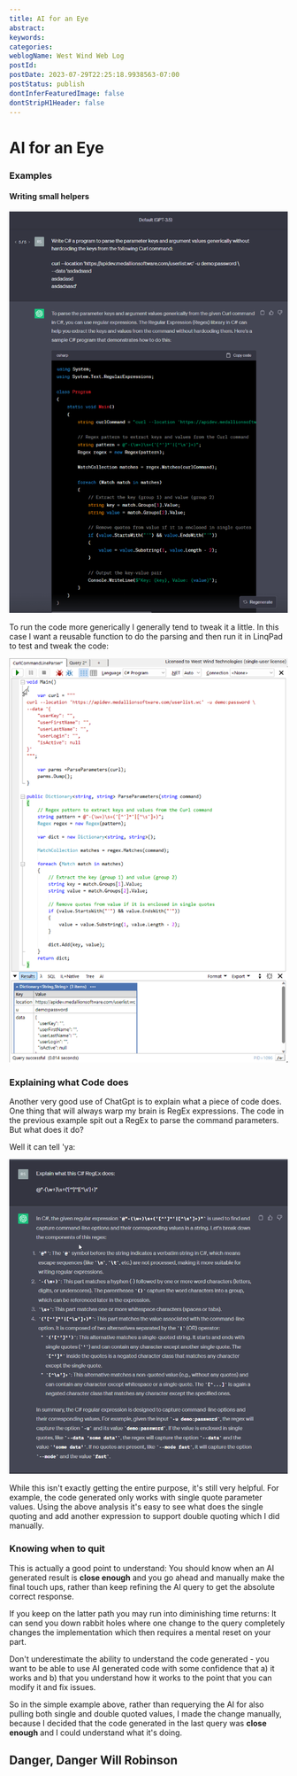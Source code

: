```yaml
---
title: AI for an Eye
abstract: 
keywords: 
categories: 
weblogName: West Wind Web Log
postId: 
postDate: 2023-07-29T22:25:18.9938563-07:00
postStatus: publish
dontInferFeaturedImage: false
dontStripH1Header: false
---
```

# AI for an Eye


### Examples

#### Writing small helpers

![](ChatGPT.png)

To run the code more generically I generally tend to tweak it a little. In this case I want a reusable function to do the parsing and then run it in LinqPad to test and tweak the code:

![](LinqPadTryOutGptCode.png)

### Explaining what Code does
Another very good use of ChatGpt is to explain what a piece of code does. One thing that will always warp my brain is RegEx expressions. The code in the previous example spit out a RegEx to parse the command parameters. But what does it do?

Well it can tell 'ya:

![](ExplainRegEx.png)

While this isn't exactly getting the entire purpose, it's still very helpful. For example, the code generated only works with single quote parameter values. Using the above analysis it's easy to see what does the single quoting and add another expression to support double quoting which I did manually.

### Knowing when to quit
This is actually a good point to understand: You should know when an AI generated result is **close enough** and you go ahead and manually make the final touch ups, rather than keep refining the AI query to get the absolute correct response. 

If you keep on the latter path you may run into diminishing time returns: It can send you down rabbit holes where one change to the query completely changes the implementation which then requires a mental reset on your part.

Don't underestimate the ability to understand the code generated - you want to be able to use AI generated code with some confidence that a) it works and b) that you understand how it works to the point that you can modify it and fix issues.

So in the simple example above, rather than requerying the AI for also pulling both single and double quoted values, I made the change manually, because I decided that the code generated in the last query was **close enough** and I could understand what it's doing.

## Danger, Danger Will Robinson
